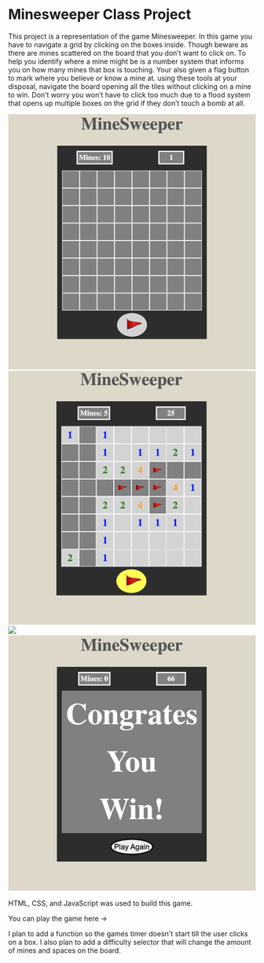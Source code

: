 # Minesweeper Class Project
    
This project is a representation of the game Minesweeper. In this game you have to navigate a grid by clicking on the boxes inside. Though beware as there are mines scattered on the board that you don’t want to click on. To help you identify where a mine might be is a number system that informs you on how many mines that box is touching. Your also given a flag button to mark where you believe or know a mine at. using these tools at your disposal, navigate the board opening all the tiles without clicking on a mine to win. Don’t worry you won’t have to click too much due to a flood system that opens up multiple boxes on the grid if they don’t touch a bomb at all.

<img src="https://github.com/glopez0314/Minesweeper-Game-Project/blob/main/Screenshot%202023-06-29%20at%2012.31.46%20PM.png"/>
<img src="https://github.com/glopez0314/Minesweeper-Game-Project/blob/main/Screenshot%202023-06-29%20at%2012.33.15%20PM.png"/>
<img src="https://githun.com/glopez0314/Minesweeper-Game-Project/blob/main/Screenshot%202023-06-29%20at%2012.34.55%20PM.png"/>
<img src="https://github.com/glopez0314/Minesweeper-Game-Project/blob/main/Screenshot%202023-06-29%20at%2012.36.46%20PM.png"/>


HTML, CSS, and JavaScript was used to build this game.

You can play the game here ->

I plan to add a function so the games timer doesn't start till the user clicks on a box. I also plan to add a difficulty selector that will change the amount of mines and spaces on the board.